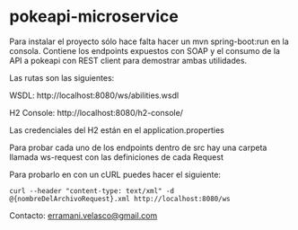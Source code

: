 # pokeapi-microservice

Para instalar el proyecto sólo hace falta hacer un mvn spring-boot:run en la consola. Contiene los endpoints expuestos con SOAP y el consumo de la API a pokeapi con REST client para demostrar ambas utilidades.

Las rutas son las siguientes:

WSDL:
http://localhost:8080/ws/abilities.wsdl

H2 Console:
http://localhost:8080/h2-console/

Las credenciales del H2 están en el application.properties

Para probar cada uno de los endpoints dentro de src hay una carpeta llamada ws-request con las definiciones de cada Request

Para probarlo en con un cURL puedes hacer el siguiente:

```curl --header "content-type: text/xml" -d @{nombreDelArchivoRequest}.xml http://localhost:8080/ws```

Contacto:
erramani.velasco@gmail.com
